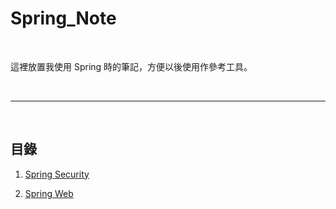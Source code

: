 # Spring_Note

<br>

這裡放置我使用 Spring 時的筆記，方便以後使用作參考工具。

<br>

---

<br>

## 目錄

1.  [Spring Security](./spring/security)

2. [Spring Web](./spring/web)
